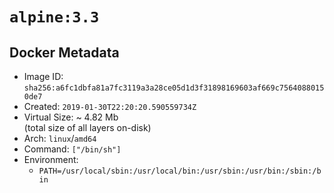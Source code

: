 # `alpine:3.3`

## Docker Metadata

- Image ID: `sha256:a6fc1dbfa81a7fc3119a3a28ce05d1d3f31898169603af669c75640880150de7`
- Created: `2019-01-30T22:20:20.590559734Z`
- Virtual Size: ~ 4.82 Mb  
  (total size of all layers on-disk)
- Arch: `linux`/`amd64`
- Command: `["/bin/sh"]`
- Environment:
  - `PATH=/usr/local/sbin:/usr/local/bin:/usr/sbin:/usr/bin:/sbin:/bin`
